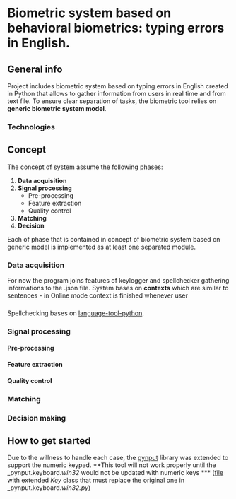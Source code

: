 # Biometric system based on behavioral biometrics: typing errors in English. 

## General info
Project includes biometric system based on typing errors in English created in Python that allows to gather information from users in real time and from text file. 
To ensure clear separation of tasks, the biometric tool relies on **generic biometric system model**. 

### Technologies


## Concept
The concept of system assume the following phases:
1. **Data acquisition**
2. **Signal processing**
    - Pre-processing
    - Feature extraction
    - Quality control
3. **Matching**
4. **Decision**

Each of phase that is contained in concept of biometric system based on generic model is implemented as at least one separated module.


### Data acquisition
For now the program joins features of keylogger and spellchecker gathering informations to the .json file. 
System bases on **contexts** which are similar to sentences - in Online mode context is finished whenever user 
### 

Spellchecking bases on [language-tool-python](https://pypi.org/project/language-tool-python/). 


### Signal processing

#### Pre-processing

#### Feature extraction

#### Quality control

### Matching

### Decision making


## How to get started

Due to the willness to handle each case, the [pynput](https://pypi.org/project/pynput/) library was extended to support the numeric keypad. **This tool will not work properly until the _pynput.keyboard._win32_ would not be updated with numeric keys *** ([file](https://github.com/BaarTeek123/Biometric_system_based_on_behavioral_biometrics_typing_errors_in_English/blob/development/edited_key_class.txt) with extended _Key_ class that must replace the original one in _pynput.keyboard._win32.py_) 
